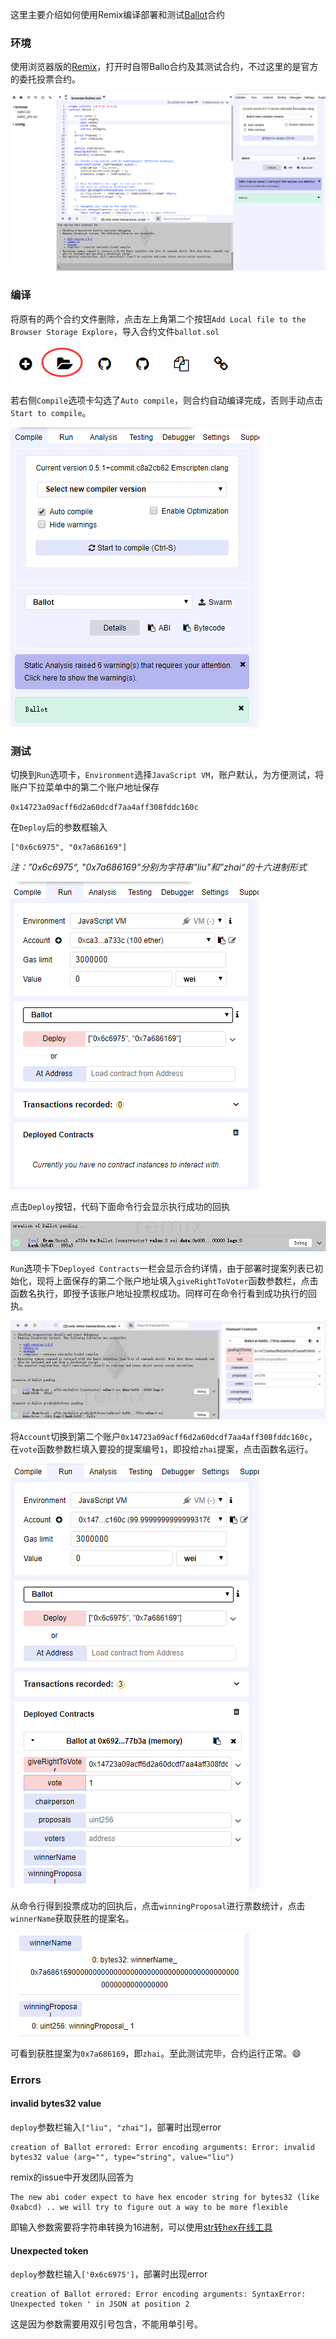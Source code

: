 这里主要介绍如何使用Remix编译部署和测试[Ballot](../contract/ballot.sol)合约

### 环境

使用浏览器版的[Remix](<https://remix.ethereum.org/#optimize=false&version=soljson-v0.5.1+commit.c8a2cb62.js>)，打开时自带Ballo合约及其测试合约，不过这里的是官方的委托投票合约。

![Remix界面](../image/remix.png)

### 编译

将原有的两个合约文件删除，点击左上角第二个按钮`Add Local file to the Browser Storage Explore`，导入合约文件`ballot.sol`

![添加本地文件按钮](../image/button_addfile.png)

若右侧`Compile`选项卡勾选了`Auto compile`，则合约自动编译完成，否则手动点击`Start to compile`。

![编译](../image/compile.png)

### 测试

切换到`Run`选项卡，`Environment`选择`JavaScript VM`，账户默认，为方便测试，将账户下拉菜单中的第二个账户地址保存

```
0x14723a09acff6d2a60dcdf7aa4aff308fddc160c
```

在`Deploy`后的参数框输入

```
["0x6c6975", "0x7a686169"]
```

*注：”0x6c6975“, "0x7a686169"分别为字符串"liu"和”zhai“的十六进制形式*

![部署](../image/deploy.png)

点击`Deploy`按钮，代码下面命令行会显示执行成功的回执

![执行成功回执](../image/deploysucess.png)

`Run`选项卡下`Deployed Contracts`一栏会显示合约详情，由于部署时提案列表已初始化，现将上面保存的第二个账户地址填入`giveRightToVoter`函数参数栏，点击函数名执行，即授予该账户地址投票权成功。同样可在命令行看到成功执行的回执。

![授予账户投票权](../image/giveRightToVoter.png)

将`Account`切换到第二个账户`0x14723a09acff6d2a60dcdf7aa4aff308fddc160c`，在`vote`函数参数栏填入要投的提案编号`1`，即投给`zhai`提案，点击函数名运行。

![投票](../image/vote.png)

从命令行得到投票成功的回执后，点击`winningProposal`进行票数统计，点击`winnerName`获取获胜的提案名。

![统计获胜者](../image/winner.png)

可看到获胜提案为`0x7a686169`，即`zhai`。至此测试完毕，合约运行正常。:smile:

### Errors

#### invalid bytes32 value

`deploy`参数栏输入`["liu", "zhai"]`，部署时出现error

```
creation of Ballot errored: Error encoding arguments: Error: invalid bytes32 value (arg="", type="string", value="liu")
```

remix的issue中开发团队回答为

```
The new abi coder expect to have hex encoder string for bytes32 (like 0xabcd) .. we will try to figure out a way to be more flexible
```

即输入参数需要将字符串转换为16进制，可以使用[str转hex在线工具](<https://tool.lu/hexstr/>)

#### Unexpected token

`deploy`参数栏输入`['0x6c6975']`，部署时出现error

```
creation of Ballot errored: Error encoding arguments: SyntaxError: Unexpected token ' in JSON at position 2
```

这是因为参数需要用双引号包含，不能用单引号。